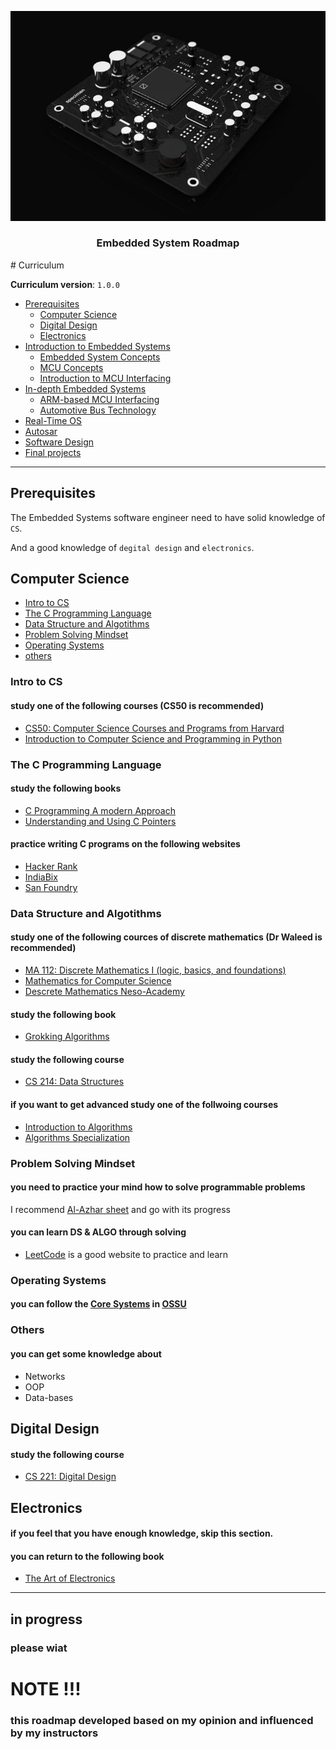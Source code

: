 ![Screenshot](5a40809b4b9f178f884dd81d799f2388.jpg)

<h3 align="center">Embedded System Roadmap</h3>
<p align="center">
</p>
# Curriculum

**Curriculum version**: `1.0.0`

- [Prerequisites](#prerequisites)
  - [Computer Science](#computer-science)
  - [Digital Design](#digital-design)
  - [Electronics](#electronics)
- [Introduction to Embedded Systems](#in-progress)
  - [Embedded System Concepts](#in-progress)
  - [MCU Concepts](#in-progress)
  - [Introduction to MCU Interfacing](#in-progress)
- [In-depth Embedded Systems](#in-progress)
  - [ARM-based MCU Interfacing](#in-progress)
  - [Automotive Bus Technology](#in-progress)
- [Real-Time OS](#in-progress)
- [Autosar](#in-progress)
- [Software Design](#in-progress)
- [Final projects](#in-progress)

---

## Prerequisites
The Embedded Systems software engineer need to have solid knowledge of `CS`.

And a good knowledge of `degital design` and `electronics`.

## Computer Science
- [Intro to CS](#intro-to-cs)
- [The C Programming Language](#the-c-programming-language)
- [Data Structure and Algotithms](#data-structure-and-algotithms)
- [Problem Solving Mindset](#problem-solving-mindset)
- [Operating Systems](#operating-systems)
- [others](#others)

### Intro to CS
#### study one of the following courses (CS50 is recommended)
- [CS50: Computer Science Courses and Programs from Harvard](https://www.edx.org/cs50)
- [Introduction to Computer Science and Programming in Python](https://ocw.mit.edu/courses/6-0001-introduction-to-computer-science-and-programming-in-python-fall-2016/)

### The C Programming Language
#### study the following books
- [C Programming A modern Approach](https://www.amazon.com/C-Programming-Modern-Approach-2nd/dp/0393979504)
- [Understanding and Using C Pointers](https://www.amazon.com/Understanding-Using-Pointers-Techniques-Management/dp/1449344186)

#### practice writing C programs on the following websites
- [Hacker Rank](https://www.hackerrank.com/)
- [IndiaBix](https://www.indiabix.com/)
- [San Foundry](https://www.sanfoundry.com/)

### Data Structure and Algotithms
#### study one of the following cources of discrete mathematics (Dr Waleed is recommended)
- [MA 112: Discrete Mathematics I (logic, basics, and foundations)](https://github.com/DrWaleedAYousef/Teaching/tree/master/DiscreteMathematics)
- [Mathematics for Computer Science](https://ocw.mit.edu/courses/6-042j-mathematics-for-computer-science-fall-2010/)
- [Descrete Mathematics Neso-Academy](https://www.youtube.com/watch?v=p2b2Vb-cYCs&list=PLBlnK6fEyqRhqJPDXcvYlLfXPh37L89g3)

#### study the following book
- [Grokking Algorithms](https://www.amazon.com/Grokking-Algorithms-illustrated-programmers-curious/dp/1617292230)

#### study the following course
- [CS 214: Data Structures](https://github.com/DrWaleedAYousef/Teaching/tree/master/DataStructures)

#### if you want to get advanced study one of the follwoing courses
- [Introduction to Algorithms](https://ocw.mit.edu/courses/6-006-introduction-to-algorithms-spring-2020/) 
- [Algorithms Specialization](https://www.coursera.org/specializations/algorithms?page=9)


### Problem Solving Mindset
#### you need to practice your mind how to solve programmable problems
I recommend [Al-Azhar sheet](https://sites.google.com/view/azharicpc/) and go with its progress

#### you can learn DS & ALGO through solving
- [LeetCode](https://interview.leetcode.com/interview/?gclid=CjwKCAjwvNaYBhA3EiwACgndggVHD-TZV0xhKDm30cLEFvO-hVww5R5XobFp5Pe4b8m87O153xU22hoCHQQQAvD_BwE) is a good website to practice and learn

### Operating Systems
#### you can follow the [Core Systems](https://github.com/ossu/computer-science/blob/master/README.md#core-systems) in [OSSU](https://github.com/ossu)

### Others
#### you can get some knowledge about
- Networks
- OOP
- Data-bases


## Digital Design
#### study the following course
- [CS 221: Digital Design](https://github.com/DrWaleedAYousef/Teaching/tree/master/DigitalDesign)

## Electronics
#### if you feel that you have enough knowledge, skip this section.
#### you can return to the following book
- [The Art of Electronics](https://www.amazon.com/Art-Electronics-Paul-Horowitz/dp/0521809266)

---

## in progress
### please wiat

# NOTE !!!
### this roadmap developed based on my opinion and influenced by my instructors
